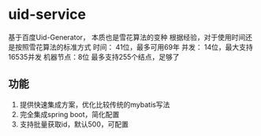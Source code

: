 # uid-service
基于百度Uid-Generator， 本质也是雪花算法的变种
根据经验，对于使用时间还是按照雪花算法的标准方式 
时间： 41位，最多可用69年
并发： 14位，最大支持16535并发
机器节点：8位 最多支持255个结点，足够了 


## 功能

1. 提供快速集成方案，优化比较传统的mybatis写法
2. 完全集成spring boot，简化配置
3. 支持批量获取id，默认500，可配置